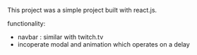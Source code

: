 ﻿This project was a simple project built with react.js.

functionality:
  - navbar : similar with twitch.tv
  - incoperate modal and animation which operates on a delay